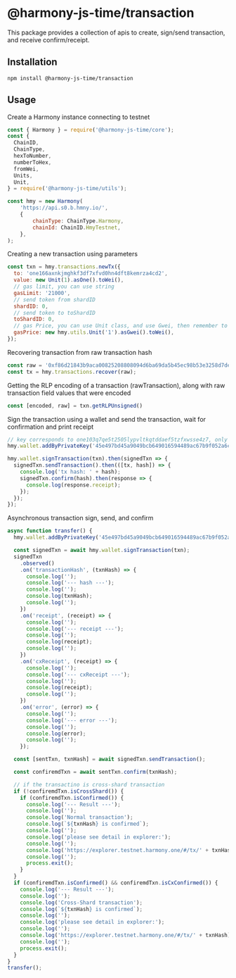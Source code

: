 # @harmony-js-time/transaction

This package provides a collection of apis to create, sign/send transaction, and receive confirm/receipt.

## Installation

```
npm install @harmony-js-time/transaction
```

## Usage

Create a Harmony instance connecting to testnet

```javascript
const { Harmony } = require('@harmony-js-time/core');
const {
  ChainID,
  ChainType,
  hexToNumber,
  numberToHex,
  fromWei,
  Units,
  Unit,
} = require('@harmony-js-time/utils');

const hmy = new Harmony(
    'https://api.s0.b.hmny.io/',
    {
        chainType: ChainType.Harmony,
        chainId: ChainID.HmyTestnet,
    },
);
```

Creating a new transaction using parameters
```javascript
const txn = hmy.transactions.newTx({
  to: 'one166axnkjmghkf3df7xfvd0hn4dft8kemrza4cd2',
  value: new Unit(1).asOne().toWei(),
  // gas limit, you can use string
  gasLimit: '21000',
  // send token from shardID
  shardID: 0,
  // send token to toShardID
  toShardID: 0,
  // gas Price, you can use Unit class, and use Gwei, then remember to use toWei(), which will be transformed to BN
  gasPrice: new hmy.utils.Unit('1').asGwei().toWei(),
});
```

Recovering transaction from raw transaction hash
```javascript
const raw = '0xf86d21843b9aca00825208808094d6ba69da5b45ec98b53e3258d7de756a567b6763880de0b6b3a76400008028a0da8887719f377401963407fc1d82d2ab52404600cf7bea37c27bd2dfd7c86aaaa03c405b0843394442b303256a804bde835821a8a77bd88a2ced9ffdc8b0a409e9';
const tx = hmy.transactions.recover(raw);
```

Getting the RLP encoding of a transaction (rawTransaction), along with raw transaction field values that were encoded
```javascript
const [encoded, raw] = txn.getRLPUnsigned()
```

Sign the transaction using a wallet and send the transaction, wait for confirmation and print receipt
```javascript
// key corresponds to one103q7qe5t2505lypvltkqtddaef5tzfxwsse4z7, only has testnet balance
hmy.wallet.addByPrivateKey('45e497bd45a9049bcb649016594489ac67b9f052a6cdf5cb74ee2427a60bf25e');

hmy.wallet.signTransaction(txn).then(signedTxn => {
  signedTxn.sendTransaction().then(([tx, hash]) => {
    console.log('tx hash: ' + hash);
    signedTxn.confirm(hash).then(response => {
      console.log(response.receipt);
    });
  });
});
```

Asynchronous transaction sign, send, and confirm
```javascript
async function transfer() {
  hmy.wallet.addByPrivateKey('45e497bd45a9049bcb649016594489ac67b9f052a6cdf5cb74ee2427a60bf25e');

  const signedTxn = await hmy.wallet.signTransaction(txn);
  signedTxn
    .observed()
    .on('transactionHash', (txnHash) => {
      console.log('');
      console.log('--- hash ---');
      console.log('');
      console.log(txnHash);
      console.log('');
    })
    .on('receipt', (receipt) => {
      console.log('');
      console.log('--- receipt ---');
      console.log('');
      console.log(receipt);
      console.log('');
    })
    .on('cxReceipt', (receipt) => {
      console.log('');
      console.log('--- cxReceipt ---');
      console.log('');
      console.log(receipt);
      console.log('');
    })
    .on('error', (error) => {
      console.log('');
      console.log('--- error ---');
      console.log('');
      console.log(error);
      console.log('');
    });

  const [sentTxn, txnHash] = await signedTxn.sendTransaction();

  const confiremdTxn = await sentTxn.confirm(txnHash);

  // if the transactino is cross-shard transaction
  if (!confiremdTxn.isCrossShard()) {
    if (confiremdTxn.isConfirmed()) {
      console.log('--- Result ---');
      console.log('');
      console.log('Normal transaction');
      console.log(`${txnHash} is confirmed`);
      console.log('');
      console.log('please see detail in explorer:');
      console.log('');
      console.log('https://explorer.testnet.harmony.one/#/tx/' + txnHash);
      console.log('');
      process.exit();
    }
  }
  if (confiremdTxn.isConfirmed() && confiremdTxn.isCxConfirmed()) {
    console.log('--- Result ---');
    console.log('');
    console.log('Cross-Shard transaction');
    console.log(`${txnHash} is confirmed`);
    console.log('');
    console.log('please see detail in explorer:');
    console.log('');
    console.log('https://explorer.testnet.harmony.one/#/tx/' + txnHash);
    console.log('');
    process.exit();
  }
}
transfer();
```



